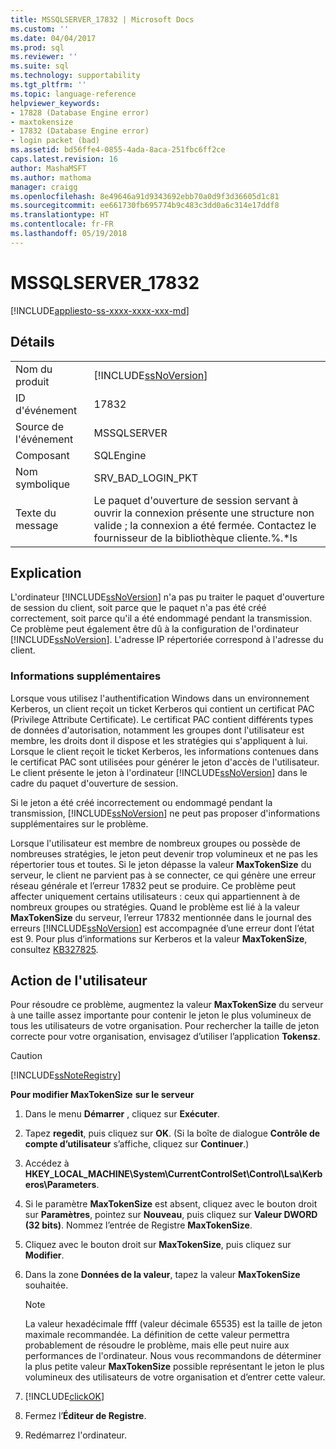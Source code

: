 ```yaml
---
title: MSSQLSERVER_17832 | Microsoft Docs
ms.custom: ''
ms.date: 04/04/2017
ms.prod: sql
ms.reviewer: ''
ms.suite: sql
ms.technology: supportability
ms.tgt_pltfrm: ''
ms.topic: language-reference
helpviewer_keywords:
- 17828 (Database Engine error)
- maxtokensize
- 17832 (Database Engine error)
- login packet (bad)
ms.assetid: bd56ffe4-0855-4ada-8aca-251fbc6ff2ce
caps.latest.revision: 16
author: MashaMSFT
ms.author: mathoma
manager: craigg
ms.openlocfilehash: 8e49646a91d9343692ebb70a0d9f3d36605d1c81
ms.sourcegitcommit: ee661730fb695774b9c483c3dd0a6c314e17ddf8
ms.translationtype: HT
ms.contentlocale: fr-FR
ms.lasthandoff: 05/19/2018
---
```

# <a name="mssqlserver17832"></a>MSSQLSERVER_17832
[!INCLUDE[appliesto-ss-xxxx-xxxx-xxx-md](../../includes/appliesto-ss-xxxx-xxxx-xxx-md.md)]
  
## <a name="details"></a>Détails  
  
|||  
|-|-|  
|Nom du produit|[!INCLUDE[ssNoVersion](../../includes/ssnoversion-md.md)]|  
|ID d'événement|17832|  
|Source de l'événement|MSSQLSERVER|  
|Composant|SQLEngine|  
|Nom symbolique|SRV_BAD_LOGIN_PKT|  
|Texte du message|Le paquet d'ouverture de session servant à ouvrir la connexion présente une structure non valide ; la connexion a été fermée. Contactez le fournisseur de la bibliothèque cliente.%.*ls|  
  
## <a name="explanation"></a>Explication  
L'ordinateur [!INCLUDE[ssNoVersion](../../includes/ssnoversion-md.md)] n'a pas pu traiter le paquet d'ouverture de session du client, soit parce que le paquet n'a pas été créé correctement, soit parce qu'il a été endommagé pendant la transmission. Ce problème peut également être dû à la configuration de l'ordinateur [!INCLUDE[ssNoVersion](../../includes/ssnoversion-md.md)]. L'adresse IP répertoriée correspond à l'adresse du client.  
  
### <a name="more-information"></a>Informations supplémentaires  
Lorsque vous utilisez l'authentification Windows dans un environnement Kerberos, un client reçoit un ticket Kerberos qui contient un certificat PAC (Privilege Attribute Certificate). Le certificat PAC contient différents types de données d'autorisation, notamment les groupes dont l'utilisateur est membre, les droits dont il dispose et les stratégies qui s'appliquent à lui. Lorsque le client reçoit le ticket Kerberos, les informations contenues dans le certificat PAC sont utilisées pour générer le jeton d'accès de l'utilisateur. Le client présente le jeton à l'ordinateur [!INCLUDE[ssNoVersion](../../includes/ssnoversion-md.md)] dans le cadre du paquet d'ouverture de session.  
  
Si le jeton a été créé incorrectement ou endommagé pendant la transmission, [!INCLUDE[ssNoVersion](../../includes/ssnoversion-md.md)] ne peut pas proposer d'informations supplémentaires sur le problème.  
  
Lorsque l'utilisateur est membre de nombreux groupes ou possède de nombreuses stratégies, le jeton peut devenir trop volumineux et ne pas les répertorier tous et toutes. Si le jeton dépasse la valeur **MaxTokenSize** du serveur, le client ne parvient pas à se connecter, ce qui génère une erreur réseau générale et l’erreur 17832 peut se produire. Ce problème peut affecter uniquement certains utilisateurs : ceux qui appartiennent à de nombreux groupes ou stratégies. Quand le problème est lié à la valeur **MaxTokenSize** du serveur, l’erreur 17832 mentionnée dans le journal des erreurs [!INCLUDE[ssNoVersion](../../includes/ssnoversion-md.md)] est accompagnée d’une erreur dont l’état est 9. Pour plus d’informations sur Kerberos et la valeur **MaxTokenSize**, consultez [KB327825](http://support.microsoft.com/kb/327825).  
  
## <a name="user-action"></a>Action de l'utilisateur  
Pour résoudre ce problème, augmentez la valeur **MaxTokenSize** du serveur à une taille assez importante pour contenir le jeton le plus volumineux de tous les utilisateurs de votre organisation. Pour rechercher la taille de jeton correcte pour votre organisation, envisagez d’utiliser l’application **Tokensz**.  
  
> [!CAUTION]  
> [!INCLUDE[ssNoteRegistry](../../includes/ssnoteregistry-md.md)]  
  
**Pour modifier MaxTokenSize** **sur le serveur**  
  
1.  Dans le menu **Démarrer** , cliquez sur **Exécuter**.  
  
2.  Tapez **regedit**, puis cliquez sur **OK**. (Si la boîte de dialogue **Contrôle de compte d’utilisateur** s’affiche, cliquez sur **Continuer**.)  
  
3.  Accédez à **HKEY_LOCAL_MACHINE\System\CurrentControlSet\Control\Lsa\Kerberos\Parameters**.  
  
4.  Si le paramètre **MaxTokenSize** est absent, cliquez avec le bouton droit sur **Paramètres**, pointez sur **Nouveau**, puis cliquez sur **Valeur DWORD (32 bits)**. Nommez l’entrée de Registre **MaxTokenSize**.  
  
5.  Cliquez avec le bouton droit sur **MaxTokenSize**, puis cliquez sur **Modifier**.  
  
6.  Dans la zone **Données de la valeur**, tapez la valeur **MaxTokenSize** souhaitée.  
  
    > [!NOTE]  
    > La valeur hexadécimale ffff (valeur décimale 65535) est la taille de jeton maximale recommandée. La définition de cette valeur permettra probablement de résoudre le problème, mais elle peut nuire aux performances de l'ordinateur. Nous vous recommandons de déterminer la plus petite valeur **MaxTokenSize** possible représentant le jeton le plus volumineux des utilisateurs de votre organisation et d’entrer cette valeur.  
  
7.  [!INCLUDE[clickOK](../../includes/clickok-md.md)]  
  
8.  Fermez l’**Éditeur de Registre**.  
  
9. Redémarrez l'ordinateur.  
  

